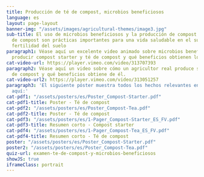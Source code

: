 ```yaml
---
title: Producción de té de compost, microbios beneficiosos
language: es
layout: page-layout
banner-img: "/assets/images/agricultural-themes/image3.jpg"
sub-title: El uso de microbios beneficiosos y la producción de compost starter y té
  de compost son prácticas importantes para una vida saludable en el suelo y una buena
  fertilidad del suelo
paragraph1: Véase aquí un excelente video animado sobre microbios beneficiosos, cómo
  producir compost starter y té de compost y qué beneficios obtienen los agricultores.
cat-video-url: https://player.vimeo.com/video/313707393
paragraph2: Véase aquí un video sobre cómo un agricultor real produce su propio té
  de compost y qué beneficios obtiene de él.
cat-video-url2: https://player.vimeo.com/video/313051257
paragraph3: 'El siguiente póster muestra todos los hechos relevantes en detalle. Véase
  aquí:'
cat-pdf1: "/assets/posters/es/Poster_Compost-Starter.pdf"
cat-pdf1-title: Poster - Té de compost
cat-pdf2: "/assets/posters/es/Poster_Compost-Tea.pdf"
cat-pdf2-title: Poster - Té de compost
cat-pdf3: "/assets/posters/es/1-Pager_Compost-Starter_ES_FV.pdf"
cat-pdf3-title: Resumen corto - Compost starter
cat-pdf4: "/assets/posters/es/1-Pager_Compost-Tea_ES_FV.pdf"
cat-pdf4-title: Resumen corto - Té de compost
poster: "/assets/posters/es/Poster_Compost-Starter.pdf"
poster2: "/assets/posters/es/Poster_Compost-Tea.pdf"
quiz-url: examen-te-de-compost-y-microbios-beneficiosos
showJS: true
iframeClass: portrait
---
```


